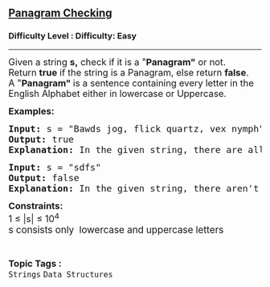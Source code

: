 <h2><a href="https://www.geeksforgeeks.org/problems/pangram-checking-1587115620/1?page=2&difficulty=Easy&status=unsolved&sortBy=submissions">Panagram Checking</a></h2><h3>Difficulty Level : Difficulty: Easy</h3><hr><div class="problems_problem_content__Xm_eO"><p><span style="font-size: 18px;">Given a string&nbsp;<strong>s,</strong>&nbsp;check if it is a "<strong>Panagram"</strong>&nbsp;or not. R</span><span style="font-size: 18px;">eturn&nbsp;</span><strong style="font-size: 18px;">true</strong><span style="font-size: 18px;">&nbsp;if the string is a&nbsp;</span><span style="font-size: 18px;">Panagram</span><span style="font-size: 18px;">, else return&nbsp;</span><strong style="font-size: 18px;">false</strong><span style="font-size: 18px;">.<br></span><span style="font-size: 18px;">A "<strong>Panagram"&nbsp;</strong>is a sentence containing every letter in the English Alphabet either in lowercase or Uppercase.</span></p>
<p><strong><span style="font-size: 18px;">Examples:</span></strong></p>
<pre><strong><span style="font-size: 18px;">Input: </span></strong><span style="font-size: 18px;">s = "Bawds jog, flick quartz, vex nymph"
<strong>Output: </strong>true<strong>
Explanation: </strong>In the given string, there are all the letters of the English alphabet. Hence, the output is true.</span>
</pre>
<pre><strong><span style="font-size: 18px;">Input: </span></strong><span style="font-size: 18px;">s = "sdfs"
<strong>Output: </strong>false<strong>
Explanation: </strong>In the given string, there aren't all the letters present in the English alphabet. Hence, the output is false.</span></pre>
<p><span style="font-size: 18px;"><strong>Constraints:</strong><br>1 ≤ |s| ≤ 10<sup>4<br><span style="font-size: 14pt;">s consists only&nbsp; lowercase and uppercase letters</span></sup></span></p></div><br><p><span style=font-size:18px><strong>Topic Tags : </strong><br><code>Strings</code>&nbsp;<code>Data Structures</code>&nbsp;
